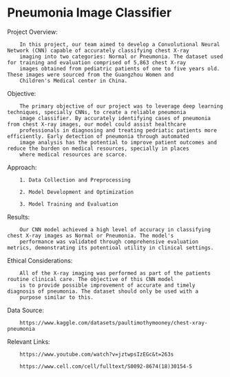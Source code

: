 # Pneumonia Image Classifier

Project Overview:

        In this project, our team aimed to develop a Convolutional Neural Network (CNN) capable of accurately classifying chest X-ray
        imaging into two categories: Normal or Pneumonia. The dataset used for training and evaluation comprised of 5,863 chest X-ray
        images obtained from pediatric patients of one to five years old. These images were sourced from the Guangzhou Women and 
        Children's Medical center in China.

Objective:

        The primary objective of our project was to leverage deep learning techniques, specially CNNs, to create a reliable pneumonia
        image classifier. By accurately identifying cases of pneumonia from chest X-ray images, our model could assist healthcare 
        professionals in diagnosing and treating pedriatic patients more efficiently. Early detection of pneumonia through automated
        image analysis has the potential to improve patient outcomes and reduce the burden on medical resources, specially in places
        where medical resources are scarce.

Approach:

        1. Data Collection and Preprocessing

        2. Model Development and Optimization

        3. Model Training and Evaluation

Results:

        Our CNN model achieved a high level of accuracy in classifying chest X-ray images as Normal or Pneumonia. The model's 
        performance was validated through comprehensive evaluation metrics, demonstrating its potentioal utility in clinical settings.

Ethical Considerations:

        All of the X-ray imaging was performed as part of the patients routine clinical care. The objective of this CNN model
        is to provide possible improvement of accurate and timely diagnosis of pneumonia. The dataset should only be used with a 
        purpose similar to this.


Data Source:

        https://www.kaggle.com/datasets/paultimothymooney/chest-xray-pneumonia
        
Relevant Links:

        https://www.youtube.com/watch?v=jztwpsIzEGc&t=263s

        https://www.cell.com/cell/fulltext/S0092-8674(18)30154-5
        


